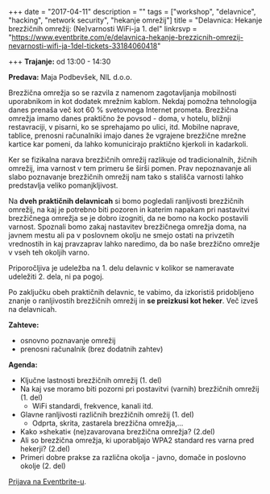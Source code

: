 +++
date = "2017-04-11"
description = ""
tags = ["workshop", "delavnice", "hacking", "network security", "hekanje omrežij"]
title = "Delavnica: Hekanje brezžičnih omrežij: (Ne)varnosti WiFi-ja 1. del"
linkrsvp = "https://www.eventbrite.com/e/delavnica-hekanje-brezzicnih-omrezij-nevarnosti-wifi-ja-1del-tickets-33184060418"

+++
**Trajanje:** od 13:00 - 14:30

**Predava:** Maja Podbevšek, NIL d.o.o.

Brezžična omrežja so se razvila z namenom zagotavljanja mobilnosti uporabnikom in kot dodatek mrežnim kablom. Nekdaj pomožna tehnologija danes prenaša več kot 60 % svetovnega Internet prometa. Brezžična omrežja imamo danes praktično že povsod - doma, v hotelu, bližnji restavraciji, v pisarni, ko se sprehajamo po ulici, itd. Mobilne naprave, tablice, prenosni računalniki imajo danes že vgrajene brezžične mrežne kartice kar pomeni, da lahko komunicirajo praktično kjerkoli in kadarkoli.

<!--more-->

Ker se fizikalna narava brezžičnih omrežij razlikuje od tradicionalnih, žičnih omrežij, ima varnost v tem primeru še širši pomen. Prav nepoznavanje ali slabo poznavanje brezžičnih omrežij nam tako s stališča varnosti lahko predstavlja veliko pomanjkljivost.

Na **dveh praktičnih delavnicah** si bomo pogledali ranljivosti brezžičnih omrežij, na kaj je potrebno biti pozoren in katerim napakam pri nastavitvi brezžičnega omrežja se je dobro izogniti, da ne bomo na kocko postavili varnost. 
Spoznali bomo zakaj nastavitev brezžičnega omrežja doma, na javnem mestu ali pa v poslovnem okolju ne smejo ostati na privzetih vrednostih in kaj pravzaprav lahko naredimo, da bo naše brezžično omrežje v vseh teh okoljih varno.

Priporočljiva je udeležba na 1. delu delavnic v kolikor se nameravate udeležiti 2. dela, ni pa pogoj.

Po zaključku obeh praktičnih delavnic, te vabimo, da izkoristiš pridobljeno znanje o ranljivostih brezžičnih omrežij in **se preizkusi kot heker**. Več izveš na delavnicah.

**Zahteve:**

- osnovno poznavanje omrežij
- prenosni računalnik (brez dodatnih zahtev)

**Agenda:**

- Ključne lastnosti brezžičnih omrežij (1. del)
- Na kaj vse moramo biti pozorni pri postavitvi (varnih) brezžičnih omrežij (1. del)
    - WiFi standardi, frekvence, kanali itd.
- Glavne ranljivosti različnih brezžičnih omrežij (1. del)
    - Odprta, skrita, zastarela brezžična omrežja,…
- Kako »shekati« (ne)zavarovana brezžična omrežja? (2.del)
- Ali so brezžična omrežja, ki uporabljajo WPA2 standard res varna pred hekerji? (2.del)
- Primeri dobre prakse za različna okolja - javno, domače in poslovno okolje (2. del)

[Prijava na Eventbrite-u](https://www.eventbrite.com/e/delavnica-hekanje-brezzicnih-omrezij-nevarnosti-wifi-ja-1del-tickets-33184060418).

